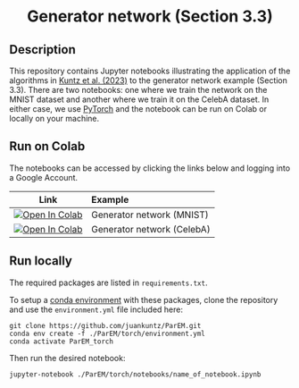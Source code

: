 # <p align="center">Generator network (Section 3.3)<br>

## Description

This repository contains Jupyter notebooks illustrating the application of the 
algorithms in [Kuntz et al. (2023)](https://juankuntz.github.io/publication/parem/)
to the generator network example (Section 3.3). There are two notebooks: one where we train the network on the MNIST dataset and another where we train it on the CelebA dataset. In either case, we use [PyTorch](https://github.com/pytorch/pytorch) and the notebook can be run on Colab or locally on your machine. 

## Run on Colab

The notebooks can be accessed by clicking the links below and logging into a Google Account.

| Link | Example |
|:----:|:-----|
|[![Open In Colab](https://colab.research.google.com/assets/colab-badge.svg)](https://colab.research.google.com/github/juankuntz/ParEM/blob/main/torch/notebooks/MNIST.ipynb)  | Generator network (MNIST) |
|[![Open In Colab](https://colab.research.google.com/assets/colab-badge.svg)](https://colab.research.google.com/github/juankuntz/ParEM/blob/main/torch/notebooks/CelebA.ipynb) | Generator network (CelebA) |

## Run locally

The required packages are listed in `requirements.txt`.

To setup a [conda environment](https://docs.conda.io/projects/conda/en/latest/user-guide/concepts/environments.html) with these packages, clone the repository and use the `environment.yml` file included here:

```
git clone https://github.com/juankuntz/ParEM.git
conda env create -f ./ParEM/torch/environment.yml
conda activate ParEM_torch
```

Then run the desired notebook:

```
jupyter-notebook ./ParEM/torch/notebooks/name_of_notebook.ipynb
```
